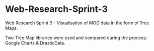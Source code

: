 # Web-Research-Sprint-3
Web Research Sprint 3 - Visualisation of MOD data in the form of Tree Maps.

Two Tree Map libraries were used and compared during the process; Google Charts & DrasticData. 
